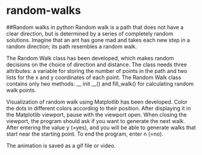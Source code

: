 # random-walks
##Random walks in python
Random walk is a path that does not have a clear
direction, but is determined by a series of completely random solutions. Imagine that
an ant has gone mad and takes each new step in a random direction; its path
resembles a random walk.

The Random Walk class has been developed, which makes random decisions on
the choice of direction and distance. The class needs three attributes: a variable for storing the number of points in the path and two lists for the x and y coordinates of each point. The Random Walk class contains only two methods: __ init __() and fill_walk() for calculating random walk points.

Visualization of random walk using Matplotlib has been developed.
Color the dots in different colors according to their position. After displaying it in the Matplotlib viewport, pause with the viewport open. When closing the viewport, the program should ask if you want to generate the next walk. After entering the value y (=yes), and you will be able to generate walks that start near the starting point. To end the program, enter n (=no).

The animation is saved as a gif file or video.
